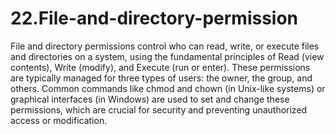 ﻿# 22.File-and-directory-permission

File and directory permissions control who can read, write, or execute files and directories on a system, using the fundamental principles of Read (view contents), Write (modify), and Execute (run or enter). These permissions are typically managed for three types of users: the owner, the group, and others. Common commands like chmod and chown (in Unix-like systems) or graphical interfaces (in Windows) are used to set and change these permissions, which are crucial for security and preventing unauthorized access or modification. 
